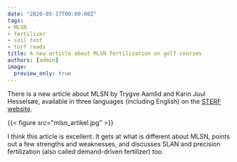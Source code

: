 ```yaml
---
date: "2020-05-17T00:00:00Z"
tags:
- MLSN
- fertilizer
- soil test
- turf reads
title: A new article about MLSN fertilization on golf courses
authors: [admin]
image:
  preview_only: true
---
```


There is a new article about MLSN by Trygve Aamlid and Karin Juul Hesselsøe, available in three languages (including English) on the [STERF website](http://www.sterf.org/sv/about-sterf/news-archive/mlsn-artikel).

{{< figure src="mlsn_artikel.jpg" >}}

I think this article is excellent. It gets at what is different about MLSN, points out a few strengths and weaknesses, and discusses SLAN and precision fertilization (also called demand-driven fertilizer) too.
